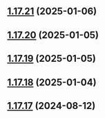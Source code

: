## [1.17.21](https://github.com/hattaalfaritzy/hzy-ui/compare/v1.17.20...v1.17.21) (2025-01-06)



## [1.17.20](https://github.com/hattaalfaritzy/hzy-ui/compare/v1.17.19...v1.17.20) (2025-01-05)



## [1.17.19](https://github.com/hattaalfaritzy/hzy-ui/compare/v1.17.18...v1.17.19) (2025-01-05)



## [1.17.18](https://github.com/hattaalfaritzy/hzy-ui/compare/v1.17.17...v1.17.18) (2025-01-04)



## [1.17.17](https://github.com/hattaalfaritzy/hzy-ui/compare/v1.17.16...v1.17.17) (2024-08-12)



